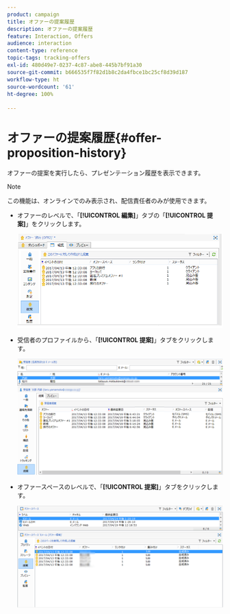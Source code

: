 ```yaml
---
product: campaign
title: オファーの提案履歴
description: オファーの提案履歴
feature: Interaction, Offers
audience: interaction
content-type: reference
topic-tags: tracking-offers
exl-id: 480d49e7-0237-4c87-abe8-445b7bf91a30
source-git-commit: b666535f7f82d1b8c2da4fbce1bc25cf8d39d187
workflow-type: ht
source-wordcount: '61'
ht-degree: 100%

---
```


# オファーの提案履歴{#offer-proposition-history}



オファーの提案を実行したら、プレゼンテーション履歴を表示できます。

>[!NOTE]
>
>この機能は、オンラインでのみ表示され、配信責任者のみが使用できます。

* オファーのレベルで、「**[!UICONTROL 編集]**」タブの「**[!UICONTROL 提案]**」をクリックします。

  ![](assets/offer_followup_006.png)

* 受信者のプロファイルから、「**[!UICONTROL 提案]**」タブをクリックします。

  ![](assets/offer_followup_002.png)

* オファースペースのレベルで、「**[!UICONTROL 提案]**」タブをクリックします。

  ![](assets/offer_space_prop_001_b.png)
